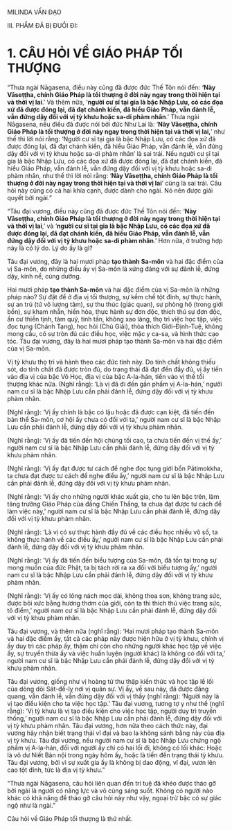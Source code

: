 MILINDA VẤN ĐẠO

III. PHẨM ĐÃ BỊ ĐUỔI ĐI:

# 1. CÂU HỎI VỀ GIÁO PHÁP TỐI THƯỢNG

“Thưa ngài Nāgasena, điều này cũng đã được đức Thế Tôn nói đến: **‘Này Vāseṭṭha, chính Giáo Pháp là tối thượng ở đời này ngay trong thời hiện tại và thời vị lai**.’ Và thêm nữa, ‘**người cư sĩ tại gia là bậc Nhập Lưu, có các đọa xứ đã được đóng lại, đã đạt chánh kiến, đã hiểu Giáo Pháp, vẫn đảnh lễ, vẫn đứng dậy đối với vị tỳ khưu hoặc sa-di phàm nhân**.’ Thưa ngài Nāgasena, nếu điều đã được nói bởi đức Như Lai là: ‘**Này Vāseṭṭha, chính Giáo Pháp là tối thượng ở đời này ngay trong thời hiện tại và thời vị lai,**’ như thế thì lời nói rằng: ‘Người cư sĩ tại gia là bậc Nhập Lưu, có các đọa xứ đã được đóng lại, đã đạt chánh kiến, đã hiểu Giáo Pháp, vẫn đảnh lễ, vẫn đứng dậy đối với vị tỳ khưu hoặc sa-di phàm nhân’ là sai trái. Nếu người cư sĩ tại gia là bậc Nhập Lưu, có các đọa xứ đã được đóng lại, đã đạt chánh kiến, đã hiểu Giáo Pháp, vẫn đảnh lễ, vẫn đứng dậy đối với vị tỳ khưu hoặc sa-di phàm nhân, như thế thì lời nói rằng: ‘**Này Vāseṭṭha, chính Giáo Pháp là tối thượng ở đời này ngay trong thời hiện tại và thời vị lai**’ cũng là sai trái. Câu hỏi này cũng có cả hai khía cạnh, được dành cho ngài. Nó nên được giải quyết bởi ngài.”

“Tâu đại vương, điều này cũng đã được đức Thế Tôn nói đến: ‘**Này Vāseṭṭha, chính Giáo Pháp là tối thượng ở đời này ngay trong thời hiện tại và thời vị lai**,’ và ‘**người cư sĩ tại gia là bậc Nhập Lưu, có các đọa xứ đã được đóng lại, đã đạt chánh kiến, đã hiểu Giáo Pháp, vẫn đảnh lễ, vẫn đứng dậy đối với vị tỳ khưu hoặc sa-di phàm nhân**.’ Hơn nữa, ở trường hợp này là có lý do. Lý do ấy là gì?

Tâu đại vương, đây là hai mươi pháp **tạo thành Sa-môn** và hai đặc điểm của vị Sa-môn, do những điều ấy vị Sa-môn là xứng đáng với sự đảnh lễ, đứng dậy, kính nể, cúng dường.

Hai mươi pháp **tạo thành Sa-môn** và hai đặc điểm của vị Sa-môn là những pháp nào? Sự đặt để ở địa vị tối thượng, sự kềm chế tột đỉnh, sự thực hành, sự an trú (tứ vô lượng tâm), sự thu thúc (giác quan), sự phòng hộ (trong giới bổn), sự kham nhẫn, hiền hòa, thực hành sự đơn độc, thích thú sự đơn độc, ẩn cư thiền tịnh, tàm quý, tinh tấn, không xao lãng, thọ trì việc học tập, việc đọc tụng (Chánh Tạng), học hỏi (Chú Giải), thỏa thích Giới-Định-Tuệ, không mong cầu, có sự tròn đủ các điều học, việc mặc y ca-sa, và hình thức cạo tóc. Tâu đại vương, đây là hai mươi pháp tạo thành Sa-môn và hai đặc điểm của vị Sa-môn.

Vị tỳ khưu thọ trì và hành theo các đức tính này. Do tính chất không thiếu sót, do tính chất đã được tròn đủ, do trạng thái đã đạt đến đầy đủ, vị ấy tiến vào địa vị của bậc Vô Học, địa vị của bậc A-la-hán, tiến vào vị thế tối thượng khác nữa. (Nghĩ rằng): ‘Là vị đã đi đến gần phẩm vị A-la-hán,’ người nam cư sĩ là bậc Nhập Lưu cần phải đảnh lễ, đứng dậy đối với vị tỳ khưu phàm nhân.

(Nghĩ rằng): ‘Vị ấy chính là bậc có lậu hoặc đã được cạn kiệt, đã tiến đến bản thể Sa-môn, cơ hội ấy chưa có đối với ta,’ người nam cư sĩ là bậc Nhập Lưu cần phải đảnh lễ, đứng dậy đối với vị tỳ khưu phàm nhân.

(Nghĩ rằng): ‘Vị ấy đã tiến đến hội chúng tối cao, ta chưa tiến đến vị thế ấy,’ người nam cư sĩ là bậc Nhập Lưu cần phải đảnh lễ, đứng dậy đối với vị tỳ khưu phàm nhân.

(Nghĩ rằng): ‘Vị ấy đạt được tư cách để nghe đọc tụng giới bổn Pātimokkha, ta chưa đạt được tư cách để nghe điều ấy,’ người nam cư sĩ là bậc Nhập Lưu cần phải đảnh lễ, đứng dậy đối với vị tỳ khưu phàm nhân.

(Nghĩ rằng): ‘Vị ấy cho những người khác xuất gia, cho tu lên bậc trên, làm tăng trưởng Giáo Pháp của đấng Chiến Thắng, ta chưa đạt được tư cách để làm việc này,’ người nam cư sĩ là bậc Nhập Lưu cần phải đảnh lễ, đứng dậy đối với vị tỳ khưu phàm nhân.

(Nghĩ rằng): ‘Là vị có sự thực hành đầy đủ về các điều học nhiều vô số, ta không thực hành về các điều ấy,’ người nam cư sĩ là bậc Nhập Lưu cần phải đảnh lễ, đứng dậy đối với vị tỳ khưu phàm nhân.

(Nghĩ rằng): ‘Vị ấy đã tiến đến biểu tượng của Sa-môn, đã tồn tại trong sự mong muốn của đức Phật, ta bị tách rời ra xa đối với biểu tượng ấy,’ người nam cư sĩ là bậc Nhập Lưu cần phải đảnh lễ, đứng dậy đối với vị tỳ khưu phàm nhân.

(Nghĩ rằng): ‘Vị ấy có lông nách mọc dài, không thoa son, không trang sức, được bôi xức bằng hương thơm của giới, còn ta thì thích thú việc trang sức, tô điểm,’ người nam cư sĩ là bậc Nhập Lưu cần phải đảnh lễ, đứng dậy đối với vị tỳ khưu phàm nhân.

Tâu đại vương, và thêm nữa (nghĩ rằng): ‘Hai mươi pháp tạo thành Sa-môn và hai đặc điểm ấy, tất cả các pháp này được hiện hữu ở vị tỳ khưu, chính vị ấy duy trì các pháp ấy, thậm chí còn cho những người khác học tập về việc ấy, sự truyền thừa ấy và việc huấn luyện (người khác) là không có đối với ta,’ người nam cư sĩ là bậc Nhập Lưu cần phải đảnh lễ, đứng dậy đối với vị tỳ khưu phàm nhân.

Tâu đại vương, giống như vị hoàng tử thu thập kiến thức và học tập lề lối của dòng dõi Sát-đế-lỵ nơi vị quân sư. Vị ấy, về sau này, đã được đăng quang, vẫn đảnh lễ, vẫn đứng dậy đối với vị thầy (nghĩ rằng): ‘Người này là vị tạo điều kiện cho ta việc học tập.’ Tâu đại vương, tương tợ y như thế (nghĩ rằng): ‘Vị tỳ khưu là vị tạo điều kiện cho việc học tập, người duy trì truyền thống,’ người nam cư sĩ là bậc Nhập Lưu cần phải đảnh lễ, đứng dậy đối với vị tỳ khưu phàm nhân. Tâu đại vương, hơn nữa theo cách thức này, đại vương hãy nhận biết trạng thái vĩ đại và bao la không sánh bằng này của địa vị tỳ khưu. Tâu đại vương, nếu người nam cư sĩ là bậc Nhập Lưu chứng ngộ phẩm vị A-la-hán, đối với người ấy chỉ có hai lối đi, không có lối khác: Hoặc là vô dư Niết Bàn nội trong ngày hôm ấy, hoặc là tiến đến trạng thái tỳ khưu. Tâu đại vương, bởi vì sự xuất gia ấy là không bị dao động, vĩ đại, vươn lên cao tột đỉnh, tức là địa vị tỳ khưu.”

“Thưa ngài Nāgasena, câu hỏi liên quan đến trí tuệ đã khéo được tháo gỡ bởi ngài là người có năng lực và vô cùng sáng suốt. Không có người nào khác có khả năng để tháo gỡ câu hỏi này như vậy, ngoại trừ bậc có sự giác ngộ như là ngài.”

Câu hỏi về Giáo Pháp tối thượng là thứ nhất.

